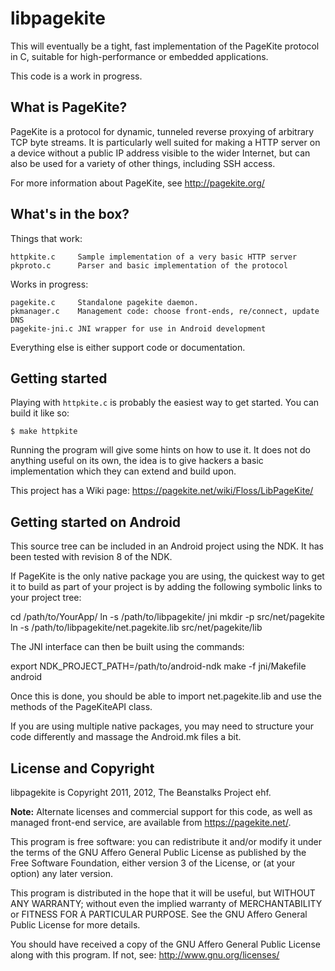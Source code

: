 # libpagekite #

This will eventually be a tight, fast implementation of the PageKite protocol
in C, suitable for high-performance or embedded applications.

This code is a work in progress.


## What is PageKite? ##

PageKite is a protocol for dynamic, tunneled reverse proxying of arbitrary
TCP byte streams.  It is particularly well suited for making a HTTP server
on a device without a public IP address visible to the wider Internet, but
can also be used for a variety of other things, including SSH access.

For more information about PageKite, see http://pagekite.org/


## What's in the box? ##

Things that work:

    httpkite.c     Sample implementation of a very basic HTTP server
    pkproto.c      Parser and basic implementation of the protocol

Works in progress:

    pagekite.c     Standalone pagekite daemon.
    pkmanager.c    Management code: choose front-ends, re/connect, update DNS
    pagekite-jni.c JNI wrapper for use in Android development

Everything else is either support code or documentation.


## Getting started ##

Playing with `httpkite.c` is probably the easiest way to get started.  You
can build it like so:

    $ make httpkite

Running the program will give some hints on how to use it.  It does not do
anything useful on its own, the idea is to give hackers a basic implementation
which they can extend and build upon.

This project has a Wiki page: <https://pagekite.net/wiki/Floss/LibPageKite/>


## Getting started on Android ##

This source tree can be included in an Android project using the NDK.  It
has been tested with revision 8 of the NDK.

If PageKite is the only native package you are using, the quickest way to get
it to build as part of your project is by adding the following symbolic links
to your project tree:

   cd /path/to/YourApp/
   ln -s /path/to/libpagekite/ jni
   mkdir -p src/net/pagekite
   ln -s /path/to/libpagekite/net.pagekite.lib src/net/pagekite/lib

The JNI interface can then be built using the commands:

   export NDK_PROJECT_PATH=/path/to/android-ndk
   make -f jni/Makefile android

Once this is done, you should be able to import net.pagekite.lib and use
the methods of the PageKiteAPI class.

If you are using multiple native packages, you may need to structure your
code differently and massage the Android.mk files a bit.


## License and Copyright ##

libpagekite is Copyright 2011, 2012, The Beanstalks Project ehf.

**Note:** Alternate licenses and commercial support for this code, as well
as managed front-end service, are available from <https://pagekite.net/>.

This program is free software: you can redistribute it and/or modify it under
the terms of the  GNU  Affero General Public License as published by the Free
Software Foundation, either version 3 of the License, or (at your option) any
later version.

This program is distributed in the hope that it will be useful,  but  WITHOUT
ANY WARRANTY; without even the implied warranty of MERCHANTABILITY or FITNESS
FOR A PARTICULAR PURPOSE.  See the GNU Affero General Public License for more
details.

You should have received a copy of the GNU Affero General Public License
along with this program.  If not, see: <http://www.gnu.org/licenses/>

